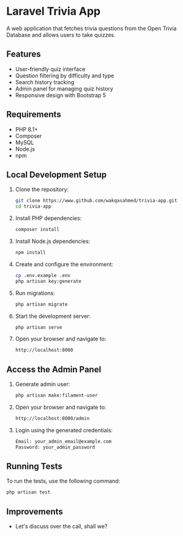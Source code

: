 # Laravel Trivia App

A web application that fetches trivia questions from the Open Trivia Database and allows users to take quizzes.

## Features

- User-friendly quiz interface
- Question filtering by difficulty and type
- Search history tracking
- Admin panel for managing quiz history
- Responsive design with Bootstrap 5

## Requirements

- PHP 8.1+
- Composer
- MySQL
- Node.js
- npm

## Local Development Setup

1. Clone the repository:
   ```bash
   git clone https://www.github.com/wakqasahmed/trivia-app.git
   cd trivia-app

2. Install PHP dependencies:
   ```bash
   composer install

3. Install Node.js dependencies:
   ```bash
   npm install
   
4. Create and configure the environment:
   ```bash
   cp .env.example .env
   php artisan key:generate

5. Run migrations:
   ```bash
   php artisan migrate

6. Start the development server:
   ```bash
   php artisan serve

8. Open your browser and navigate to:
   ```bash
   http://localhost:8000

## Access the Admin Panel

1. Generate admin user:
   ```bash
   php artisan make:filament-user

2. Open your browser and navigate to:
   ```bash
   http://localhost:8000/admin

3. Login using the generated credentials:
   ```bash
   Email: your_admin_email@example.com
   Password: your_admin_password

## Running Tests

To run the tests, use the following command:
```bash
php artisan test
```

## Improvements
- Let's discuss over the call, shall we?